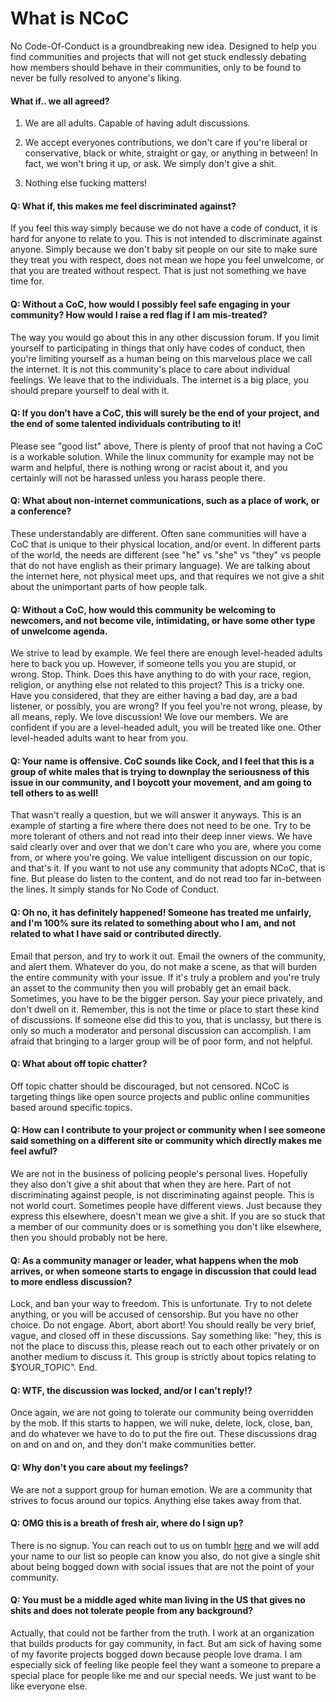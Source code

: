 # What is NCoC

No Code-Of-Conduct is a groundbreaking new idea.  Designed to help you find communities and projects that will not get stuck endlessly debating how members should behave in their communities, only to be found to never be fully resolved to anyone's liking.

#### What if.. we all agreed?

1. We are all adults.  Capable of having adult discussions.

2. We accept everyones contributions, we don't care if you're liberal or conservative, black or white, straight or gay, or anything in between!  In fact, we won't bring it up, or ask.  We simply don't give a shit.

3. Nothing else fucking matters!

#### Q: What if, this makes me feel discriminated against?

If you feel this way simply because we do not have a code of conduct, it is hard for anyone to relate to you.  This is not intended to discriminate against anyone.  Simply because we don't baby sit people on our site to make sure they treat you with respect, does not mean we hope you feel unwelcome, or that you are treated without respect.  That is just not something we have time for.

#### Q: Without a CoC, how would I possibly feel safe engaging in your community?  How would I raise a red flag if I am mis-treated?

The way you would go about this in any other discussion forum.  If you limit yourself to participating in things that only have codes of conduct, then you're limiting yourself as a human being on this marvelous place we call the internet. It is not this community's place to care about individual feelings.  We leave that to the individuals.  The internet is a big place, you should prepare yourself to deal with it.

#### Q:  If you don't have a CoC, this will surely be the end of your project, and the end of some talented individuals contributing to it!

Please see "good list" above,  There is plenty of proof that not having a CoC is a workable solution.  While the linux community for example may not be warm and helpful, there is nothing wrong or racist about it, and you certainly will not be harassed unless you harass people there.

#### Q: What about non-internet communications, such as a place of work, or a conference?

These understandably are different.  Often sane communities will have a CoC that is unique to their physical location, and/or event.  In different parts of the world, the needs are different (see "he" vs "she" vs "they" vs people that do not have english as their primary language).  We are talking about the internet here, not physical meet ups, and that requires we not give a shit about the unimportant parts of how people talk.

#### Q: Without a CoC, how would this community be welcoming to newcomers, and not become vile, intimidating, or have some other type of unwelcome agenda.

We strive to lead by example.  We feel there are enough level-headed adults here to back you up.  However, if someone tells you you are stupid, or wrong.  Stop.  Think.  Does this have anything to do with your race, region, religion, or anything else not related to this project?  This is a tricky one.  Have you considered, that they are either having a bad day, are a bad listener, or possibly, you are wrong?  If you feel you're not wrong, please, by all means, reply.  We love discussion!  We love our members.  We are confident if you are a level-headed adult, you will be treated like one.  Other level-headed adults want to hear from you.

#### Q: Your name is offensive.  CoC sounds like Cock, and I feel that this is a group of white males that is trying to downplay the seriousness of this issue in our community, and I boycott your movement, and am going to tell others to as well!

That wasn't really a question, but we will answer it anyways.  This is an example of starting a fire where there does not need to be one.  Try to be more tolerant of others and not read into their deep inner views.  We have said clearly over and over that we don't care who you are, where you come from, or where you're going.  We value intelligent discussion on our topic, and that's it.  If you want to not use any community that adopts NCoC, that is fine.  But please do listen to the content, and do not read too far in-between the lines.  It simply stands for No Code of Conduct.

#### Q: Oh no, it has definitely happened!  Someone has treated me unfairly, and I'm 100% sure its related to something about who I am, and not related to what I have said or contributed directly.

Email that person, and try to work it out.  Email the owners of the community, and alert them.  Whatever do you, do not make a scene, as that will burden the entire community with your issue.  If it's truly a problem and you're truly an asset to the community then you will probably get an email back. Sometimes, you have to be the bigger person.  Say your piece privately, and don't dwell on it.  Remember, this is not the time or place to start these kind of discussions.  If someone else did this to you, that is unclassy, but there is only so much a moderator and personal discussion can accomplish.  I am afraid that bringing to a larger group will be of poor form, and not helpful.

#### Q: What about off topic chatter?

Off topic chatter should be discouraged, but not censored. NCoC is targeting things like open source projects and public online communities based around specific topics.

#### Q: How can I contribute to your project or community when I see someone said something on a different site or community which directly makes me feel awful?

We are not in the business of policing people's personal lives.  Hopefully they also don't give a shit about that when they are here.  Part of not discriminating against people, is not discriminating against people.  This is not world court.  Sometimes people have different views.  Just because they express this elsewhere, doesn't mean we give a shit.  If you are so stuck that a member of our community does or is something you don't like elsewhere, then you should probably not be here.

#### Q: As a community manager or leader, what happens when the mob arrives, or when someone starts to engage in discussion that could lead to more endless discussion?

Lock, and ban your way to freedom.  This is unfortunate.  Try to not delete anything, or you will be accused of censorship.  But you have no other choice.  Do not engage.  Abort, abort abort!  You should really be very brief, vague, and closed off in these discussions.  Say something like: "hey, this is not the place to discuss this, please reach out to each other privately or on another medium to discuss it.  This group is strictly about topics relating to $YOUR_TOPIC". End.

#### Q: WTF, the discussion was locked, and/or I can't reply!?

Once again, we are not going to tolerate our community being overridden by the mob.  If this starts to happen, we will nuke, delete, lock, close, ban, and do whatever we have to do to put the fire out.  These discussions drag on and on and on, and they don't make communities better.

#### Q: Why don't you care about my feelings?

We are not a support group for human emotion.  We are a community that strives to focus around our topics.  Anything else takes away from that.

#### Q: OMG this is a breath of fresh air, where do I sign up?

There is no signup.  You can reach out to us on tumblr [here](http://nocodeofconduct.com/) and we will add your name to our list so people can know you also, do not give a single shit about being bogged down with social issues that are not the point of your community.

#### Q: You must be a middle aged white man living in the US that gives no shits and does not tolerate people from any background?

Actually, that could not be farther from the truth.  I work at an organization that builds products for gay community, in fact.  But am sick of having some of my favorite projects bogged down because people love drama.  I am especially sick of feeling like people feel they want a someone to prepare a special place for people like me and our special needs.  We just want to be like everyone else.
